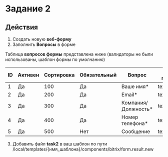 # Задание 2
## Действия
1. Создать новую **веб-форму**
2. Заполнить **Вопросы** в форме 

Таблица **вопросов формы** представлена ниже (валидаторы не были использованы, шаблон формы по умолчанию)

| ID | Активен | Сортировка | Обязательный | Вопрос          | Тип поля  | Комментарий          |
|----|---------|------------|--------------|-----------------|-----------|----------------------|
| 1  | Да      | 100        | Да          | Ваше имя*       | text      |                      |
| 2  | Да      | 200        | Да          | Email*          | text      |                      |
| 3  | Да      | 300        | Да          | Компания/Должность* | text  |                      |
| 4  | Да      | 400        | Да          | Номер телефона* | text      |                      |
| 5  | Да      | 500        | Нет          | Сообщение       | textarea  |                      |

3. Добавить файл **task2** в ваш шаблон по пути /local/templates/{имя_шаблона}/components/bitrix/form.result.new
